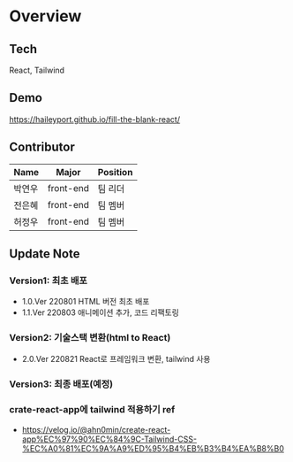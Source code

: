 # Overview

## Tech

React, Tailwind

## Demo

https://haileyport.github.io/fill-the-blank-react/

## Contributor

| Name   | Major     | Position |
| ------ | --------- | -------- |
| 박연우 | front-end | 팀 리더  |
| 전은혜 | front-end | 팀 멤버  |
| 허정우 | front-end | 팀 멤버  |

## Update Note

### **Version1**: 최초 배포

- 1.0.Ver 220801 HTML 버전 최초 배포
- 1.1.Ver 220803 애니메이션 추가, 코드 리팩토링

### **Version2**: 기술스택 변환(html to React)

- 2.0.Ver 220821 React로 프레임워크 변환, tailwind 사용

### **Version3**: 최종 배포(예정)

### crate-react-app에 tailwind 적용하기 ref

- https://velog.io/@ahn0min/create-react-app%EC%97%90%EC%84%9C-Tailwind-CSS-%EC%A0%81%EC%9A%A9%ED%95%B4%EB%B3%B4%EA%B8%B0

